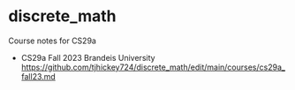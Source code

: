 # discrete_math
Course notes for CS29a

* CS29a Fall 2023 Brandeis University
  https://github.com/tjhickey724/discrete_math/edit/main/courses/cs29a_fall23.md

